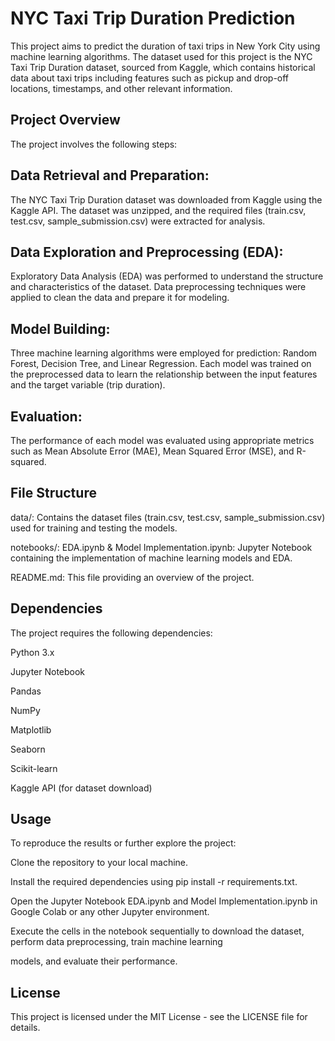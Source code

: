 # NYC Taxi Trip Duration Prediction
This project aims to predict the duration of taxi trips in New York City using machine learning algorithms. The dataset used for this project is the NYC Taxi Trip Duration dataset, sourced from Kaggle, which contains historical data about taxi trips including features such as pickup and drop-off locations, timestamps, and other relevant information.

## Project Overview
The project involves the following steps:

## Data Retrieval and Preparation:

The NYC Taxi Trip Duration dataset was downloaded from Kaggle using the Kaggle API.
The dataset was unzipped, and the required files (train.csv, test.csv, sample_submission.csv) were extracted for analysis.
## Data Exploration and Preprocessing (EDA):

Exploratory Data Analysis (EDA) was performed to understand the structure and characteristics of the dataset.
Data preprocessing techniques were applied to clean the data and prepare it for modeling.
## Model Building:

Three machine learning algorithms were employed for prediction: Random Forest, Decision Tree, and Linear Regression.
Each model was trained on the preprocessed data to learn the relationship between the input features and the target variable (trip duration).
## Evaluation:

The performance of each model was evaluated using appropriate metrics such as Mean Absolute Error (MAE), Mean Squared Error (MSE), and R-squared.
## File Structure
data/: Contains the dataset files (train.csv, test.csv, sample_submission.csv) used for training and testing the models.

notebooks/:
EDA.ipynb & Model Implementation.ipynb: Jupyter Notebook containing the implementation of machine learning models and EDA.

README.md: This file providing an overview of the project.
## Dependencies
The project requires the following dependencies:

Python 3.x

Jupyter Notebook

Pandas

NumPy

Matplotlib

Seaborn

Scikit-learn

Kaggle API (for dataset download)

## Usage
To reproduce the results or further explore the project:

Clone the repository to your local machine.

Install the required dependencies using pip install -r requirements.txt.

Open the Jupyter Notebook EDA.ipynb and Model Implementation.ipynb in Google Colab or any other Jupyter environment.

Execute the cells in the notebook sequentially to download the dataset, perform data preprocessing, train machine learning 

models, and evaluate their performance.

## License
This project is licensed under the MIT License - see the LICENSE file for details.
